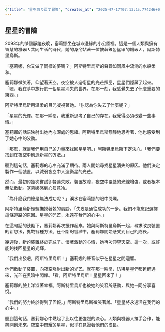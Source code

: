 ```yaml
---
{"title": "星を取り戻す冒険", "created_at": "2025-07-17T07:13:15.774246+09:00", "pattern_id": 4, "pattern_name": "ループ脱出型", "year": 2093}
---
```


## 星星的冒險

2093年的某個靜謐夜晚，塞莉娜坐在城市邊緣的小公園裡。這是一個人類與擁有智慧的機器人共同生活的時代，她的身旁站著一位披著銀色盔甲的機器人，阿斯特里烏斯。

「塞莉娜，你又做了同樣的夢嗎？」阿斯特里烏斯的聲音如同風中流淌的水般柔和。

塞莉娜微笑著，仰望著天空。夜空被人造衛星的光芒照亮，星星們隱藏了起來。「嗯，我在夢中旅行於一個星星消失的世界。在那一刻，我感覺失去了什麼重要的東西。」

阿斯特里烏斯用溫柔的目光凝視著她。「你認為你失去了什麼呢？」

「星星的光輝。在那一瞬間，我重新思考了自己的存在。我覺得必須改變一些事情。」

塞莉娜的話語映射出她內心深處的思緒。阿斯特里烏斯靜靜地思考著，他也感受到了她心中的波動。

「那麼，就讓我們用自己的力量來找回星星吧。」阿斯特里烏斯下定決心。「我們要找到在夜空中創造新星的方法。」

聽到這句話，塞莉娜的心中充滿了期待。兩人開始尋找星星消失的原因。他們決定製作一個裝置，以減弱夜空中人造衛星的光芒。

然而，最初的幾次嘗試卻接連失敗。裝置故障，夜空中覆蓋的光線增強，或者根本無法啟動。塞莉娜感到心灰意冷。

「為什麼我們總是無法成功呢？」淚水在塞莉娜的眼中閃爍。

阿斯特里烏斯輕輕撫摸著她的肩膀。「失敗是通往成功的一步。我們不能忘記選擇這條道路的原因。星星的光芒，永遠在我們的心中。」

在這句話的鼓勵下，塞莉娜再次振作起來。她與阿斯特里烏斯一起，尋求改良裝置的新想法，挑戰各種方法。在不斷的嘗試中，塞莉娜開始感受到自己的成長。

幾週後，新的裝置終於完成了。懷著激動的心情，她再次仰望天空。這一次，或許能夠找回星星的光輝。

「我們出發吧，阿斯特里烏斯！」塞莉娜的聲音似乎在星星之間迴響。

他們啟動了裝置，向夜空發射出新的光芒。就在那一瞬間，彷彿星星們都甦醒過來，光芒在黑暗中閃爍。「看，阿斯特里烏斯！星星回來了！」

塞莉娜的臉上洋溢著幸福。阿斯特里烏斯也被她的笑容所感動，與她一同分享喜悅。

「我們的努力終於得到了回報。」阿斯特里烏斯微笑著說。「星星將永遠活在我們的心中。」

聽到這句話，塞莉娜心中燃起了比以往更強烈的決心。人類與機器人攜手合作，能夠開創未來。夜空中閃耀的星星，似乎在見證著他們的成長。
